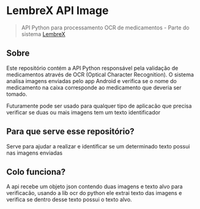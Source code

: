 # LembreX API Image

> API Python para processamento OCR de medicamentos - Parte do sistema [LembreX](https://github.com/joaovic-tech/lembrex)

## Sobre

Este repositório contém a API Python responsável pela validação de medicamentos através de OCR (Optical Character Recognition). O sistema analisa imagens enviadas pelo app Android e verifica se o nome do medicamento na caixa corresponde ao medicamento que deveria ser tomado.

Futuramente pode ser usado para qualquer tipo de aplicacão que precisa verificar se duas ou mais imagens tem um texto identificador

## Para que serve esse repositório?

Serve para ajudar a realizar e identificar se um determinado texto possui nas imagens enviadas

## Colo funciona?

A api recebe um objeto json contendo duas imagens e texto alvo para verificacão, usando a lib ocr do python ele extrai texto das imagens e verifica se dentro desse texto possui o texto alvo.